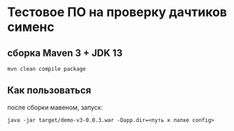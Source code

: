 # Тестовое ПО на проверку  дачтиков сименс


## cборка Maven 3 + JDK 13
`mvn clean compile package`

## Как пользоваться
после сборки мавеном, запуск:

`java -jar target/demo-v3-0.0.3.war -Dapp.dir=<путь к папке config>`



